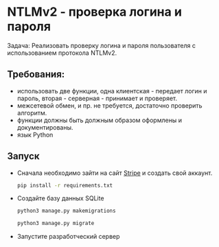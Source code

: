 # NTLMv2 - проверка логина и пароля

Задача: 
Реализовать проверку логина и пароля пользователя с использованием протокола NTLMv2. 
 

## Требования: 
- использовать две функции, одна клиентская - передает логин и пароль, вторая - серверная - принимает и проверяет. 
- межсетевой обмен, и пр. не требуется, достаточно проверить алгоритм. 
- функции должны быть должным образом оформлены и документированы. 
- язык Python

## Запуск

- Сначала необходимо зайти на сайт [Stripe](https://dashboard.stripe.com/products/) и создать свой аккаунт.

    ```sh
    pip install -r requirements.txt
    ```

 - Создайте базу данных SQLite

    ```sh
    python3 manage.py makemigrations
    ```
    ```sh
    python3 manage.py migrate
    ```
 - Запустите разработческий сервер

